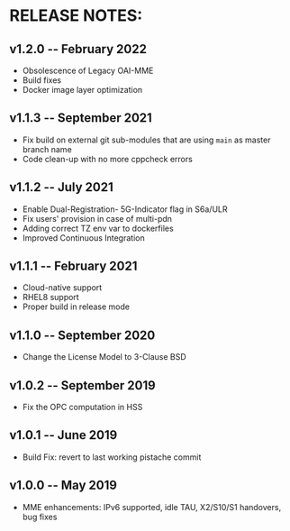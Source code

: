 # RELEASE NOTES: #

## v1.2.0 -- February 2022 ##

* Obsolescence of Legacy OAI-MME
* Build fixes
* Docker image layer optimization

## v1.1.3 -- September 2021 ##

* Fix build on external git sub-modules that are using `main` as master branch name
* Code clean-up with no more cppcheck errors

## v1.1.2 -- July 2021 ##

* Enable Dual-Registration- 5G-Indicator flag in S6a/ULR
* Fix users' provision in case of multi-pdn
* Adding correct TZ env var to dockerfiles
* Improved Continuous Integration

## v1.1.1 -- February 2021 ##

*  Cloud-native support
*  RHEL8 support
*  Proper build in release mode

## v1.1.0 -- September 2020 ##

* Change the License Model to 3-Clause BSD

## v1.0.2 -- September 2019 ##

* Fix the OPC computation in HSS

## v1.0.1 -- June 2019 ##

* Build Fix: revert to last working pistache commit

## v1.0.0 -- May 2019 ##

* MME enhancements: IPv6 supported, idle TAU, X2/S10/S1 handovers, bug fixes

